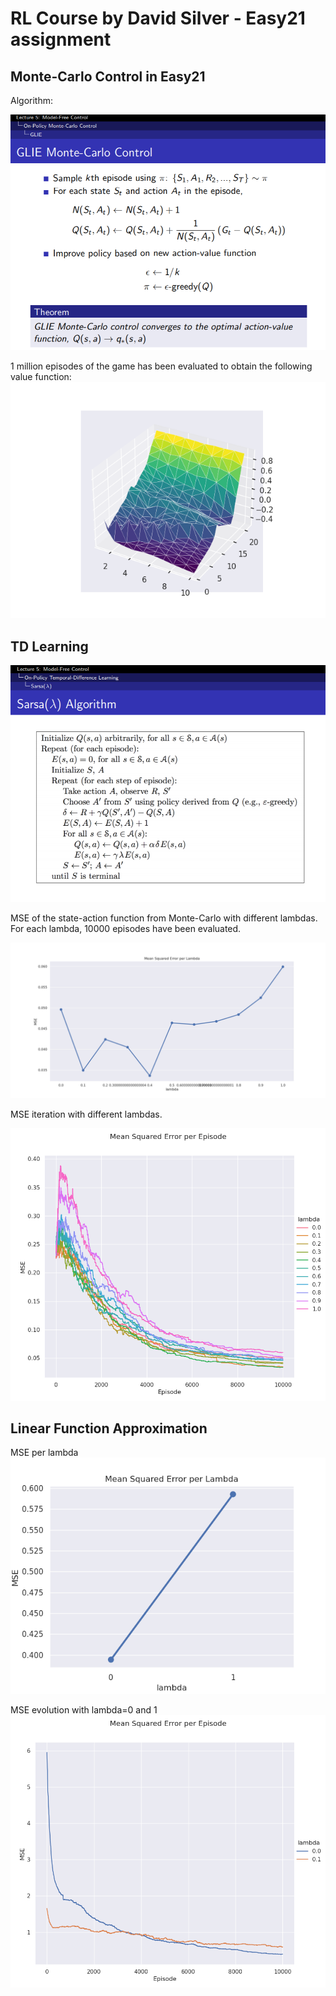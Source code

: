 # RL Course by David Silver - Easy21 assignment

## Monte-Carlo Control in Easy21

Algorithm:

![](https://github.com/imjamesku/RL-easy21/blob/master/figs/MC.png?raw=true)

1 million episodes of the game has been evaluated to obtain the following value function:
![](https://github.com/imjamesku/RL-easy21/blob/master/figs/MC_1e6.png?raw=true)

## TD Learning

![](https://github.com/imjamesku/RL-easy21/blob/master/figs/Sarsa_lambda.png?raw=true)

MSE of the state-action function from Monte-Carlo with different lambdas. For each lambda, 10000 episodes have been evaluated.

![](https://github.com/imjamesku/RL-easy21/blob/master/figs/MSE_lambda.png?raw=true)

MSE iteration with different lambdas.

![](https://github.com/imjamesku/RL-easy21/blob/master/figs/MSE_episode.png?raw=true)

## Linear Function Approximation

MSE per lambda
![](https://github.com/imjamesku/RL-easy21/blob/master/figs/lfa_MSE_per_lambda.png?raw=true)

MSE evolution with lambda=0 and 1
![](https://github.com/imjamesku/RL-easy21/blob/master/figs/lfa_MSE_evolution.png?raw=true)

